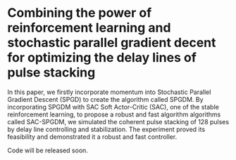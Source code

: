 # Combining the power of reinforcement learning and stochastic parallel gradient decent for optimizing the delay lines of pulse stacking

In this paper, we firstly incorporate momentum into Stochastic Parallel Gradient Descent (SPGD) to create the algorithm called SPGDM. By incorporating  SPGDM with SAC Soft Actor-Critic (SAC), one of the stable reinforcement learning, to propose a robust and fast algorithm algorithms called SAC-SPGDM, we simulated the coherent pulse stacking of 128 pulses by delay line controlling and stabilization. The experiment proved its feasibility and demonstrated it a robust and fast controller. 

Code will be released soon.
